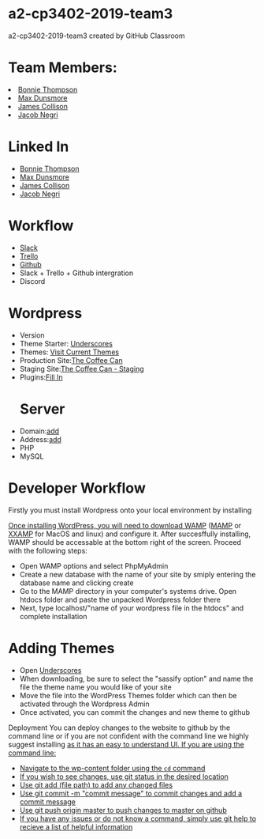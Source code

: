 # a2-cp3402-2019-team3
a2-cp3402-2019-team3 created by GitHub Classroom

<h1> Team Members: </h1>
<p>
<li><a href="https://github.com/BonnieThompson">Bonnie Thompson</a></li>
<li><a href="https://github.com/MaxDunsmore">Max Dunsmore</a></li>
<li><a href="https://github.com/JamesCollison">James Collison</a></li>
<li><a href="https://github.com/JacobNegri">Jacob Negri</a></li>
</p>
</ul>
   <h1>Linked In</h1>
 <ul>
<li><a href="https://www.linkedin.com/in/bonnie-thompson-4975b1187/">Bonnie Thompson</a></li>
<li><a href="https://www.linkedin.com/in/max-dunsmore-199398187/">Max Dunsmore</a></li>
<li><a href="https://www.linkedin.com/in/james-collison-6a7399187/">James Collison</a></li>
<li><a href="https://www.linkedin.com/in/jacob-negri-751261117">Jacob Negri</a></li>
</p>
</ul>
<p>

<h1>Workflow </h1>
<ul>
 <li> <a href="https://itatjcu.slack.com/messages/G9WDG0P3N">Slack</a> </li>
<li> <a href="https://trello.com/b/xJN2Dofb/cp3402-2019-team3">Trello</a></li>
<li> <a href="https://github.com/cp3402-students/a2-cp3402-2019-team3">Github</a></li>
<li> Slack + Trello + Github intergration</li>
<li> Discord</li>
</ul>

<h1>Wordpress</h1>
<ul>
<li>Version</li>
<li>Theme Starter: <a href="https://underscores.me/">Underscores</a>
<li>Themes: <a href="https://github.com/cp3402-students/a2-cp3402-2019-team3/tree/master/the-coffee-can/the-coffee-can">Visit Current Themes</a></li>
<li>Production Site:<a href="http://thecoffeecan.ga/">The Coffee Can</a></li>
<li>Staging Site:<a href="http://thecoffeecan.ga/staging/">The Coffee Can - Staging</a></li>
<li>Plugins:<a href="">Fill In</a></li>
 </ul>
<ul>
<h1>Server </h1>
<li>Domain:<a href="">add</a></li>
<li>Address:<a href="">add</a></li>
<li>PHP</li>
 <li>MySQL</li>
</ul>
<h1>Developer Workflow</h1>
Firstly you must install Wordpress onto your local environment by installing <a href="https://wordpress.org/"Wordpress.org">

Once installing WordPress, you will need to download <a href="http://www.wampserver.com/en/">WAMP</a> (<a href="https://www.mamp.info/en/">MAMP</a> or <a href="https://www.apachefriends.org/index.html">XXAMP</a> for MacOS and linux) and configure it. 
After succesffully installing, WAMP should be accessable at the bottom right of the screen. Proceed with the following steps:

<ul>
<li> Open WAMP options and select PhpMyAdmin</li>
<li> Create a new database with the name of your site by smiply entering the database name and clicking create</li>
<li> Go to the MAMP directory in your computer's systems drive. Open htdocs folder and paste the unpacked Wordpress folder there</li>
<li> Next, type localhost/"name of your wordpress file in the htdocs" and complete installation</li>
</ul>
<h1>Adding Themes</h1>
<ul>
<li> Open <a href="https://underscores.me/">Underscores</a></li>
<li> When downloading, be sure to select the "sassify option" and name the file the theme name you would like of your site</li>
<li> Move the file into the WordPress Themes folder which can then be activated through the Wordpress Admin</li>
<li> Once activated, you can commit the changes and new theme to github</li>
</ul

<h1>Deployment</h1>
You can deploy changes to the website to github by the command line or if you are not confident with the command line we highly suggest installing <a href="https://desktop.github.com/"Github Desktop</a> as it has an easy to understand UI.
If you are using the command line:
<ul>
  <li> Navigate to the wp-content folder using the <code>cd</code> command
<li> If you wish to see changes, use git status in the desired location</li>
<li> Use git add (file path) to add any changed files</li>
<li> Use git commit -m "commit message" to commit changes and add a commit message</li>
<li> Use git push origin master to push changes to master on github</li>
<li> If you have any issues or do not know a command, simply use git help to recieve a list of helpful information</li>
</ul
add merging... 
